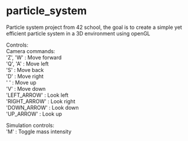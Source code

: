 # particle_system  
Particle system project from 42 school, the goal is to create a simple yet efficient particle system in a 3D environment using openGL  
  
Controls:  
Camera commands:  
'Z', 'W'		: Move forward  
'Q', 'A'		: Move left  
'S'				: Move back  
'D'				: Move right  
' '				: Move up  
'V'				: Move down  
'LEFT_ARROW'	: Look left  
'RIGHT_ARROW'	: Look right  
'DOWN_ARROW'	: Look down  
'UP_ARROW'		: Look up  
  
Simulation controls:  
'M'	: Toggle mass intensity  
